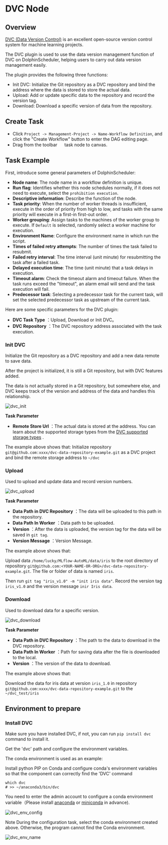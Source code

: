 # DVC Node

## Overview

[DVC (Data Version Control)](https://dvc.org) is an excellent open-source  version control system for machine learning projects.

The DVC plugin is used to use the data version management function of DVC on DolphinScheduler, helping users to carry out data version management easily.

The plugin provides the following three functions:

- Init DVC: Initialize the Git repository as a DVC repository and bind the address where the data is stored to store the actual data.
- Upload: Add or update specific data to the repository and record the version tag.
- Download: Download a specific version of data from the repository.

## Create Task

- Click `Project -> Management-Project -> Name-Workflow Definition`, and click the "Create Workflow" button to enter the
  DAG editing page.
- Drag from the toolbar <img src="../../../../img/tasks/icons/dvc.png" width="15"/> task node to canvas.

## Task Example

First, introduce some general parameters of DolphinScheduler:

- **Node name**: The node name in a workflow definition is unique.
- **Run flag**: Identifies whether this node schedules normally, if it does not need to execute, select
  the `prohibition execution`.
- **Descriptive information**: Describe the function of the node.
- **Task priority**: When the number of worker threads is insufficient, execute in the order of priority from high
  to low, and tasks with the same priority will execute in a first-in first-out order.
- **Worker grouping**: Assign tasks to the machines of the worker group to execute. If `Default` is selected,
  randomly select a worker machine for execution.
- **Environment Name**: Configure the environment name in which run the script.
- **Times of failed retry attempts**: The number of times the task failed to resubmit.
- **Failed retry interval**: The time interval (unit minute) for resubmitting the task after a failed task.
- **Delayed execution time**: The time (unit minute) that a task delays in execution.
- **Timeout alarm**: Check the timeout alarm and timeout failure. When the task runs exceed the "timeout", an alarm
  email will send and the task execution will fail.
- **Predecessor task**: Selecting a predecessor task for the current task, will set the selected predecessor task as
  upstream of the current task.

Here are some specific parameters for the DVC plugin:

- **DVC Task Type** ：Upload, Download or Init DVC。
- **DVC Repository** ：The DVC repository address associated with the task execution.

### Init DVC

Initialize the Git repository as a DVC repository and add a new data remote to save data.

After the project is initialized, it is still a Git repository, but with DVC features added.

The data is not actually stored in a Git repository, but somewhere else, and DVC keeps track of the version and address of the data and handles this relationship.

![dvc_init](../../../../img/tasks/demo/dvc_init.png)

**Task Parameter**

- **Remote Store Url** ：The actual data is stored at the address. You can learn about the supported storage types from the [DVC supported storage types](https://dvc.org/doc/command-reference/remote/add#supported-storage-types) .

The example above shows that: 
Initialize repository `git@github.com:xxxx/dvc-data-repository-example.git` as a DVC project and bind the remote storage address to `~/dvc`

### Upload

Used to upload and update data and record version numbers.

![dvc_upload](../../../../img/tasks/demo/dvc_upload.png)

**Task Parameter**

- **Data Path in DVC Repository** ：The data will be uploaded to this path in the repository.
- **Data Path In Worker** ：Data path to be uploaded.
- **Version** ：After the data is uploaded, the version tag for the data will be saved in `git tag`.
- **Version Message** ：Version Message. 

The example above shows that:

Upload data `/home/lucky/MLflow-AutoML/data/iris` to the root directory of repository `git@github.com:<YOUR-NAME-OR-ORG>/dvc-data-repository-example.git`. The file or folder of data is named `iris`.

Then run `git tag "iris_v1.0" -m "init iris data"`. Record the version tag `iris_v1.0` and the version message `inir Iris data`.

### Download

Used to download data for a specific version.

![dvc_download](../../../../img/tasks/demo/dvc_download.png)

**Task Parameter**

- **Data Path in DVC Repository** ：The path to the data to download in the DVC repository.
- **Data Path In Worker** ：Path for saving data after the file is downloaded to the local.
- **Version** ：The version of the data to download.

The example above shows that:

Download the data for iris data at version `iris_1.0` in repository `git@github.com:xxxx/dvc-data-repository-example.git` to the `~/dvc_test/iris`

## Environment to prepare

### Install DVC

Make sure you have installed DVC, if not, you can run `pip install dvc` command to install it.

Get the 'dvc' path and configure the environment variables.

The conda environment is used as an example:

Install python PIP on Conda and configure conda's environment variables so that the component can correctly find the 'DVC' command

```shell
which dvc
# >> ~/anaconda3/bin/dvc
```

You need to enter the admin account to configure a conda environment variable（Please
install [anaconda](https://docs.continuum.io/anaconda/install/)
or [miniconda](https://docs.conda.io/en/latest/miniconda.html#installing ) in advance).

![dvc_env_config](../../../../img/tasks/demo/dvc_env_config.png)

Note During the configuration task, select the conda environment created above. Otherwise, the program cannot find the
Conda environment.

![dvc_env_name](../../../../img/tasks/demo/dvc_env_name.png)